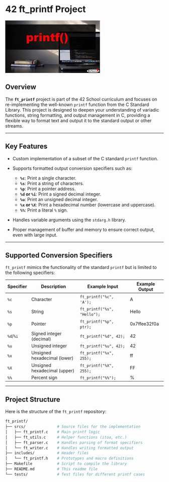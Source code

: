 # 42 ft_printf Project

<!-- HTML for the image (replace with an actual path or URL) -->
<img src="frintf_image.jpeg" alt="Libft Logo" style="max-width: 100%; height: auto;">

## Overview

The **`ft_printf`** project is part of the 42 School curriculum and focuses on re-implementing the well-known `printf` function from the C Standard Library. This project is designed to deepen your understanding of variadic functions, string formatting, and output management in C, providing a flexible way to format text and output it to the standard output or other streams.

---

## Key Features

- Custom implementation of a subset of the C standard `printf` function.
- Supports formatted output conversion specifiers such as:
  - **`%c`**: Print a single character.
  - **`%s`**: Print a string of characters.
  - **`%p`**: Print a pointer address.
  - **`%d` or `%i`**: Print a signed decimal integer.
  - **`%u`**: Print an unsigned decimal integer.
  - **`%x` or `%X`**: Print a hexadecimal number (lowercase and uppercase).
  - **`%%`**: Print a literal `%` sign.
  
- Handles variable arguments using the `stdarg.h` library.
- Proper management of buffer and memory to ensure correct output, even with large input.

---

## Supported Conversion Specifiers

`ft_printf` mimics the functionality of the standard `printf` but is limited to the following specifiers:

| Specifier | Description                   | Example Input | Example Output |
|-----------|-------------------------------|---------------|----------------|
| `%c`      | Character                      | `ft_printf("%c", 'A');` | A |
| `%s`      | String                         | `ft_printf("%s", "Hello");` | Hello |
| `%p`      | Pointer                        | `ft_printf("%p", ptr);` | 0x7ffee32f0a |
| `%d`/`%i` | Signed integer (decimal)       | `ft_printf("%d", 42);` | 42 |
| `%u`      | Unsigned integer               | `ft_printf("%u", 42);` | 42 |
| `%x`      | Unsigned hexadecimal (lower)   | `ft_printf("%x", 255);` | ff |
| `%X`      | Unsigned hexadecimal (upper)   | `ft_printf("%X", 255);` | FF |
| `%%`      | Percent sign                   | `ft_printf("%%");` | % |

---

## Project Structure

Here is the structure of the `ft_printf` repository:

```bash
ft_printf/
├── srcs/              # Source files for the implementation
│   ├── ft_printf.c    # Main printf logic
│   ├── ft_utils.c     # Helper functions (itoa, etc.)
│   ├── ft_parser.c    # Handles parsing of format specifiers
│   └── ft_writer.c    # Handles writing formatted output
├── includes/          # Header files
│   └── ft_printf.h    # Prototypes and macro definitions
├── Makefile           # Script to compile the library
├── README.md          # This readme file
└── tests/             # Test files for different printf cases
